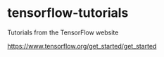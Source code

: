 # tensorflow-tutorials
Tutorials from the TensorFlow website

https://www.tensorflow.org/get_started/get_started
